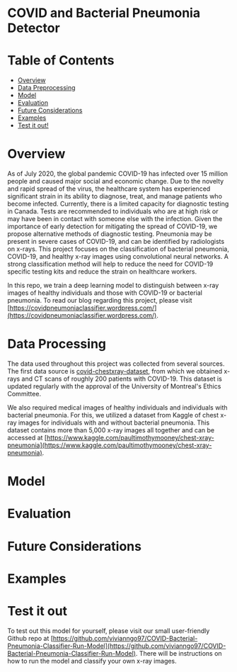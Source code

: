 # COVID and Bacterial Pneumonia Detector
# Table of Contents  
- [Overview](#Overview) 
- [Data Preprocessing](#Data-Preprocessing)  
- [Model](#Model)  
- [Evaluation](#Evaluation)  
- [Future Considerations](#Future-Considerations)
- [Examples](#Examples)
- [Test it out!](#Test-it-out)

# Overview

As of July 2020, the global pandemic COVID-19 has infected over 15 million people and caused major social and economic change. Due to the novelty and rapid spread of the virus, the healthcare system has experienced significant strain in its ability to diagnose, treat, and manage patients who become infected. Currently, there is a limited capacity for diagnostic testing in Canada. Tests are recommended to individuals who are at high risk or may have been in contact with someone else with the infection. Given the importance of early detection for mitigating the spread of COVID-19, we propose alternative methods of diagnostic testing. Pneumonia may be present in severe cases of COVID-19, and can be identified by radiologists on x-rays. This project focuses on the classification of bacterial pneumonia, COVID-19, and healthy x-ray images using convolutional neural networks. A strong classification method will help to reduce the need for COVID-19 specific testing kits and reduce the strain on healthcare workers.

In this repo, we train a deep learning model to distinguish between x-ray images of healthy individuals and those with COVID-19 or bacterial pneumonia. To read our blog regarding this project, please visit [https://covidpneumoniaclassifier.wordpress.com/](https://covidpneumoniaclassifier.wordpress.com/). 

# Data Processing 

The data used throughout this project was collected from several sources. The first data source is [covid-chestxray-dataset](https://github.com/ieee8023/covid-chestxray-dataset), from which we obtained x-rays and CT scans of roughly 200 patients with COVID-19. This dataset is updated regularly with the approval of the University of Montreal's Ethics Committee.

We also required medical images of healthy individuals and individuals with bacterial pneumonia. For this, we utilized a dataset from Kaggle of chest x-ray images for individuals with and without bacterial pneumonia. This dataset contains more than 5,000 x-ray images all together and can be accessed at [https://www.kaggle.com/paultimothymooney/chest-xray-pneumonia](https://www.kaggle.com/paultimothymooney/chest-xray-pneumonia).

# Model 

# Evaluation 

# Future Considerations 

# Examples 

# Test it out

To test out this model for yourself, please visit our small user-friendly Github repo at [https://github.com/vivianngo97/COVID-Bacterial-Pneumonia-Classifier-Run-Model](https://github.com/vivianngo97/COVID-Bacterial-Pneumonia-Classifier-Run-Model). There will be instructions on how to run the model and classify your own x-ray images.

